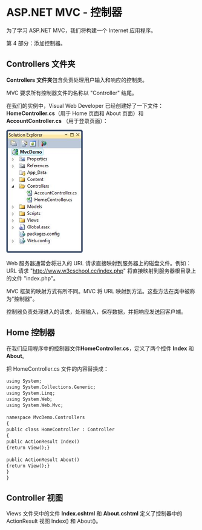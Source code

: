 
# ASP.NET MVC - 控制器

为了学习 ASP.NET MVC，我们将构建一个 Internet 应用程序。

第 4 部分：添加控制器。

## Controllers 文件夹

**Controllers 文件夹**包含负责处理用户输入和响应的控制类。

MVC 要求所有控制器文件的名称以 "Controller" 结尾。

在我们的实例中，Visual Web Developer 已经创建好了一下文件： **HomeController.cs**（用于 Home 页面和 About 页面）和**AccountController.cs** （用于登录页面）：

![Controllers](../img/pic_mvc_controllers.jpg)

Web 服务器通常会将进入的 URL 请求直接映射到服务器上的磁盘文件。例如：URL 请求 "http://www.w3cschool.cc/index.php" 将直接映射到服务器根目录上的文件 "index.php"。

MVC 框架的映射方式有所不同。MVC 将 URL 映射到方法。这些方法在类中被称为"控制器"。

控制器负责处理进入的请求，处理输入，保存数据，并把响应发送回客户端。

## Home 控制器

在我们应用程序中的控制器文件**HomeController.cs**，定义了两个控件 **Index** 和 **About**。

把 HomeController.cs 文件的内容替换成：

```
using System;  
using System.Collections.Generic;  
using System.Linq;  
using System.Web;  
using System.Web.Mvc;  

namespace MvcDemo.Controllers  
{  
public class HomeController : Controller  
{  
public ActionResult Index()  
{return View();}  

public ActionResult About()  
{return View();}  
}  
}  
```

## Controller 视图

Views 文件夹中的文件 **Index.cshtml** 和 **About.cshtml** 定义了控制器中的 ActionResult 视图 Index() 和 About()。

